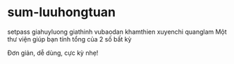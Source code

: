 # sum-luuhongtuan
setpass
giahuyluong
giathinh
vubaodan
khamthien
xuyenchi
quanglam
Một thư viện giúp bạn tính tổng của 2 số bất kỳ

Đơn giản, dễ dùng, cực kỳ nhẹ!
